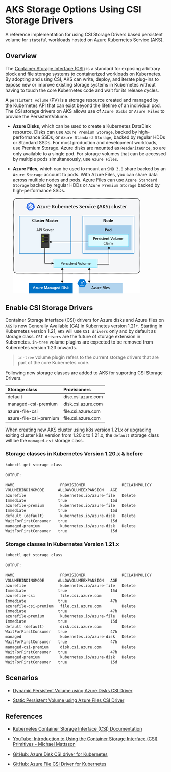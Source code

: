 # AKS Storage Options Using CSI Storage Drivers

A reference implementation for using CSI Storage Drivers based persistent volume for `stateful` workloads hosted on Azure Kubernetes Service (AKS).

## Overview

The [Container Storage Interface (CSI)](https://kubernetes-csi.github.io/docs/) is a standard for exposing arbitrary block and file storage systems to containerized workloads on Kubernetes. By adopting and using CSI, AKS can write, deploy, and iterate plug-ins to expose new or improve existing storage systems in Kubernetes without having to touch the core Kubernetes code and wait for its release cycles.

A `persistent volume` (PV) is a storage resource created and managed by the Kubernetes API that can exist beyond the lifetime of an individual pod. The CSI storage drivers on AKS allows use of `Azure Disks` or `Azure Files` to provide the PersistentVolume.

- **Azure Disks**, which can be used to create a Kubernetes DataDisk resource. Disks can use `Azure Premium Storage`, backed by high-performance SSDs, or `Azure Standard Storage`, backed by regular HDDs or Standard SSDs. For most production and development workloads, use Premium Storage. Azure disks are mounted as `ReadWriteOnce`, so are only available to a single pod. For storage volumes that can be accessed by multiple pods simultaneously, use `Azure Files`.
- **Azure Files**, which can be used to mount an `SMB 3.0` share backed by an `Azure Storage` account to pods. With Azure Files, you can share data across multiple nodes and pods. Azure Files can use `Azure Standard Storage` backed by regular HDDs or `Azure Premium Storage` backed by high-performance SSDs.

    ![AKS Storage Options](/docs/images/aks-storage-options.png)


## Enable CSI Storage Drivers

Container Storage Interface (CSI) drivers for Azure disks and Azure files on `AKS` is now Generally Available (GA) in Kubernetes version 1.21+. Starting in Kubernetes version 1.21, `AKS` will use `CSI drivers` only and by default as storage class. `CSI drivers` are the future of storage extension in Kubernetes. `in-tree` volume plugins are expected to be removed from Kubernetes version 1.23 onwards. 

> `in-tree` volume plugin refers to the current storage drivers that are part of the core Kubernetes code.

Following new storage classes are added to AKS for suporting CSI Storage Drivers.

| **Storage class**         | **Provisioners**          |
|:--------------------------|:--------------------------|
| default                   | disc.csi.azure.com        |
| managed-csi-premium       | disk.csi.azure.com        |
| azure-file-csi            | file.csi.azure.com        |
| azure-file-csi-premium    | file.csi.azure.com        |

When creating new AKS cluster using k8s version 1.21.x or upgrading exiting cluster k8s version from 1.20.x to 1.21.x, the `default` storage class will be the `managed-csi` storage class.

### Storage classes in Kubernetes Version 1.20.x & before

```sh
kubectl get storage class
```

```
OUTPUT:

NAME                    PROVISIONER                RECLAIMPOLICY   VOLUMEBINDINGMODE      ALLOWVOLUMEEXPANSION   AGE
azurefile               kubernetes.io/azure-file   Delete          Immediate              true                   15d
azurefile-premium       kubernetes.io/azure-file   Delete          Immediate              true                   15d
default (default)       kubernetes.io/azure-disk   Delete          WaitForFirstConsumer   true                   15d
managed-premium         kubernetes.io/azure-disk   Delete          WaitForFirstConsumer   true                   15d
```

### Storage classes in Kubernetes Version 1.21.x

```sh
kubectl get storage class
```

```
OUTPUT:

NAME                    PROVISIONER                RECLAIMPOLICY   VOLUMEBINDINGMODE      ALLOWVOLUMEEXPANSION   AGE
azurefile               kubernetes.io/azure-file   Delete          Immediate              true                   15d
azurefile-csi           file.csi.azure.com         Delete          Immediate              true                   47h
azurefile-csi-premium   file.csi.azure.com         Delete          Immediate              true                   47h
azurefile-premium       kubernetes.io/azure-file   Delete          Immediate              true                   15d
default (default)       disk.csi.azure.com         Delete          WaitForFirstConsumer   true                   47h
managed                 kubernetes.io/azure-disk   Delete          WaitForFirstConsumer   true                   47h
managed-csi-premium     disk.csi.azure.com         Delete          WaitForFirstConsumer   true                   47h
managed-premium         kubernetes.io/azure-disk   Delete          WaitForFirstConsumer   true                   15d
```

## Scenarios

- [Dynamic Persistent Volume using Azure Disks CSI Driver](docs/azure-disks-csi-driver.md)

- [Static Persistent Volume using Azure Files CSI Driver](docs/azure-files-csi-driver.md)


## References

- [Kubernetes Container Storage Interface (CSI) Documentation](https://kubernetes-csi.github.io/docs/)

- [YouTube: Introduction to Using the Container Storage Interface (CSI) Primitives - Michael Mattsson](https://youtu.be/AnfAd6goq-o)

- [GitHub: Azure Disk CSI driver for Kubernetes](https://github.com/kubernetes-sigs/azuredisk-csi-driver)

- [GitHub: Azure File CSI Driver for Kubernetes](https://github.com/kubernetes-sigs/azurefile-csi-driver)
